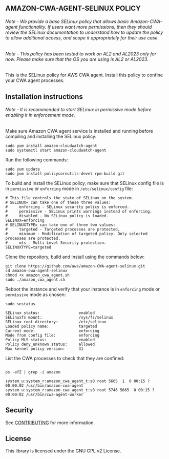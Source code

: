 ## AMAZON-CWA-AGENT-SELINUX POLICY

###### Note - We provide a base SELinux policy that allows basic Amazon-CWA-agent functionality. If users want more permissions, then they should review the SELinux documentation to understand how to update the policy to allow additional access, and scope it appropriately for their use case.
###### Note - This policy has been tested to work on AL2 and AL2023 only for now. Please make sure that the OS you are using is AL2 or AL2023.

This is the SELinux policy for AWS CWA agent. Install this policy to confine your CWA agent processes.

## Installation instructions

###### Note - It is recommended to start SELinux in permissive mode before enabling it in enforcement mode.

Make sure Amazon CWA agent service is installed and running before compiling and installing the SELinux policy:
```
sudo yum install amazon-cloudwatch-agent
sudo systemctl start amazon-cloudwatch-agent
```

Run the following commands:
```
sudo yum update
sudo yum install policycoreutils-devel rpm-build git
```

To build and install the SELinux policy, make sure that SELinux config file is in `permissive` or `enforcing` mode in `/etc/selinux/config` file:
```
# This file controls the state of SELinux on the system.
# SELINUX= can take one of these three values:
#     enforcing - SELinux security policy is enforced.
#     permissive - SELinux prints warnings instead of enforcing.
#     disabled - No SELinux policy is loaded.
SELINUX=enforcing
# SELINUXTYPE= can take one of three two values:
#     targeted - Targeted processes are protected,
#     minimum - Modification of targeted policy. Only selected processes are protected. 
#     mls - Multi Level Security protection.
SELINUXTYPE=targeted
```
Clone the repository, build and install using the commands below:

```
git clone https://github.com/aws/amazon-CWA-agent-selinux.git
cd amazon-cwa-agent-selinux
chmod +x amazon_cwa_agent.sh
sudo ./amazon_cwa_agent.sh
```
Reboot the instance and verify that your instance is in `enforcing` mode or `permissive` mode as chosen:

```
sudo sestatus

SELinux status:                 enabled
SELinuxfs mount:                /sys/fs/selinux
SELinux root directory:         /etc/selinux
Loaded policy name:             targeted
Current mode:                   enforcing
Mode from config file:          enforcing
Policy MLS status:              enabled
Policy deny_unknown status:     allowed
Max kernel policy version:      31

```
List the CWA processes to check that they are confined:

```

ps -efZ | grep -i amazon

system_u:system_r:amazon_cwa_agent_t:s0 root 5665  1  0 00:15 ?        00:00:02 /usr/bin/amazon-cwa-agent
system_u:system_r:amazon_cwa_agent_t:s0 root 5746 5665  0 00:15 ?      00:00:02 /usr/bin/cwa-agent-worker

```

## Security

See [CONTRIBUTING](CONTRIBUTING.md#security-issue-notifications) for more information.

## License

This library is licensed under the GNU GPL v2 License.
